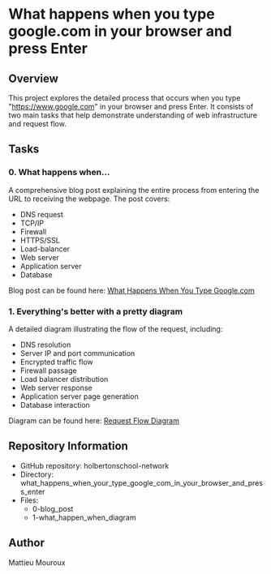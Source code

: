 # What happens when you type google.com in your browser and press Enter

## Overview
This project explores the detailed process that occurs when you type "https://www.google.com" in your browser and press Enter. It consists of two main tasks that help demonstrate understanding of web infrastructure and request flow.

## Tasks

### 0. What happens when...
A comprehensive blog post explaining the entire process from entering the URL to receiving the webpage. The post covers:
- DNS request
- TCP/IP
- Firewall
- HTTPS/SSL
- Load-balancer
- Web server
- Application server
- Database

Blog post can be found here: [What Happens When You Type Google.com](https://www.linkedin.com/pulse/what-happens-when-you-type-googlecom-your-browser-press-mouroux-6paee/)

### 1. Everything's better with a pretty diagram
A detailed diagram illustrating the flow of the request, including:
- DNS resolution
- Server IP and port communication
- Encrypted traffic flow
- Firewall passage
- Load balancer distribution
- Web server response
- Application server page generation
- Database interaction

Diagram can be found here: [Request Flow Diagram](https://mermaid.live/edit#pako:eNptk9tS2zAQhl9lR71NQk42iTvTGYIJAUIISTqdqcOFkBXbgyO5koxJgXevtDk0LdxJ2u__92S_EiZjTgKyymXFUqoMLMKlADiLvmuuwGwKriE1ptDByUlVVY1EyiTnDSbXD1Cvf4NBNFCycixLOXvSwKg9wEoqCCfzB-c1cODbRG5Db3Ae2QjMuJb5M1eInKNXGM2kNE4Hc672sRBjF9FiHB6FoA6uBgdcIDCMzkqTSpUZarJn_r_LEKHLQ7UJNxqupkDjWHGtseCj3pzkEiWjgyQTmcmosQMZLRbTuc0vBGcmkwLxEeJX0Yz_Krk2oLkwYFIlyySFXDKawzBTvKJ5jvwV8tcHXnE3Hg1jSWMY0JwKtqv9Gsmb6J-Iq7iiKtZgJPzgj8fN3qBgHP19hpSKOLfuapsNsTFit8eYLXrreFYUecao6-7Y-RYlk-hjGAolmZ2kzZHLJGOITxC_-wy3ZajMwiE19JFqjvwd8tNo_2jLNaUSGmL7gMQUifvPHBMuuML92I0WUuw871Ex-9jlnnLtPm53jIIZCuaHvStLc2WnYr_rypoUNHHODmU51TrkK-vISsVBGyWfePCluWrWtud6lcUmDdrFy9eDAIa1u9pop1kKUiNrrtY0i-2P-OqoJbG51nxJAnuMqXpakqV4txwtjZxvBCOBUSWvEfy4SLCiuba3srBj4mFGE0XXe6Sg4qeUh2uiXJqdGhs7l6UwJGh5PYRJ8EpeSNBpthqtfqfb8U99z2_1vW6NbEjg-41e1-_0vNN-3-v1fO-9Rn6jfbPhn3bbba_n9ZqdlmXa738ATotwHw)

## Repository Information
- GitHub repository: holbertonschool-network
- Directory: what_happens_when_your_type_google_com_in_your_browser_and_press_enter
- Files: 
  - 0-blog_post
  - 1-what_happen_when_diagram

## Author
Mattieu Mouroux